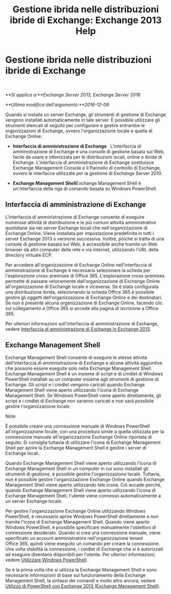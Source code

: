 ﻿---
title: 'Gestione ibrida nelle distribuzioni ibride di Exchange: Exchange 2013 Help'
TOCTitle: Gestione ibrida nelle distribuzioni ibride di Exchange
ms:assetid: 233f9f34-3ff5-47e1-a9e8-3244ee868d6e
ms:mtpsurl: https://technet.microsoft.com/it-it/library/JJ659048(v=EXCHG.150)
ms:contentKeyID: 50482151
ms.date: 01/10/2018
mtps_version: v=EXCHG.150
ms.translationtype: HT
---

# Gestione ibrida nelle distribuzioni ibride di Exchange

 

_**Si applica a:**Exchange Server 2013, Exchange Server 2016_

_**Ultima modifica dell'argomento:**2016-12-09_

Quando si installa un server Exchange, gli strumenti di gestione di Exchange vengono installati automaticamente in tale server. È possibile utilizzare gli strumenti elencati di seguito per configurare e gestire entrambe le organizzazioni di Exchange, ovvero l'organizzazione locale e quella di Exchange Online:

  - **Interfaccia di amministrazione di Exchange**   L'interfaccia di amministrazione di Exchange è una console di gestione basata sul Web, facile da usare e ottimizzata per le distribuzioni locali, online o ibride di Exchange. L'interfaccia di amministrazione di Exchange sostituisce Exchange Management Console e il Pannello di controllo di Exchange, ovvero le interfacce utilizzate per la gestione di Exchange Server 2010.

  - **Exchange Management Shell**Exchange Management Shell è un'interfaccia della riga di comando basata su Windows PowerShell.

## Interfaccia di amministrazione di Exchange

L'interfaccia di amministrazione di Exchange consente di eseguire numerose attività di distribuzione e le più comuni attività amministrative quotidiane sia nei server Exchange locali che nell'organizzazione di Exchange Online. Viene installata per impostazione predefinita in tutti i server Exchange 2013 o versione successiva. Inoltre, poiché si tratta di una console di gestione basata sul Web, è accessibile anche tramite un Web browser da altri computer della rete o via Internet, utilizzando l'URL della directory virtuale ECP.

Per accedere all'organizzazione di Exchange Online nell'interfaccia di amministrazione di Exchange è necessario selezionare la scheda per l'esplorazione cross-premises di Office 365. L'esplorazione cross-premises permette di passare velocemente dall'organizzazione di Exchange Online all'organizzazione di Exchange locale e viceversa. Se è stata configurata una distribuzione ibrida, selezionando la scheda Office 365 è possibile gestire gli oggetti dell'organizzazione di Exchange Online e dei destinatari. Se non è presente alcuna organizzazione di Exchange Online, facendo clic sul collegamento a Office 365 si accede alla pagina di iscrizione a Office 365.

Per ulteriori informazioni sull'interfaccia di amministrazione di Exchange, vedere [Interfaccia di amministrazione di Exchange in Exchange 2013](https://technet.microsoft.com/it-it/library/jj150562\(v=exchg.150\)).

## Exchange Management Shell

Exchange Management Shell consente di eseguire le stesse attività dell'interfaccia di amministrazione di Exchange e alcune attività aggiuntive che possono essere eseguite solo nella Exchange Management Shell. Exchange Management Shell è un insieme di script e di cmdlet di Windows PowerShell installati su un computer insieme agli strumenti di gestione di Exchange. Gli script e i cmdlet vengono caricati quando Exchange Management Shell viene aperto utilizzando l'icona di Exchange Management Shell. Se Windows PowerShell viene aperto direttamente, gli script e i cmdlet di Exchange non saranno caricati e non sarà possibile gestire l'organizzazione locale.


> [!NOTE]
> È possibile creare una connessione manuale di Windows PowerShell all'organizzazione locale, con una procedura simile a quella utilizzata per la connessione manuale all'organizzazione Exchange Online riportata di seguito. Si consiglia tuttavia di utilizzare l'icona di Exchange Management Shell per aprire la Exchange Management Shell e gestire i server di Exchange locali.



Quando Exchange Management Shell viene aperto utilizzando l'icona di Exchange Management Shell in un computer in cui sono installati gli strumenti di gestione, è possibile gestire l'organizzazione locale. Tuttavia, non è possibile gestire l'organizzazione Exchange Online quando Exchange Management Shell viene aperto utilizzando tale icona. Ciò accade perché, quando Exchange Management Shell viene aperto utilizzando l'icona di Exchange Management Shell, l'utente viene connesso automaticamente a un server Exchange locale.

Per gestire l'organizzazione Exchange Online utilizzando Windows PowerShell, è necessario aprire Windows PowerShell direttamente e non tramite l'icona di Exchange Management Shell. Quando viene aperto Windows PowerShell, è possibile specificare manualmente l'obiettivo di connessione desiderato. Quando si crea una connessione manuale, viene specificato un account amministratore nell'organizzazione tenant Office 365, quindi viene eseguito un comando per creare la connessione. Una volta stabilità la connessione, i cmdlet di Exchange che si è autorizzati ad eseguire diventano disponibili per l'utente. Per ulteriori informazioni, vedere [Utilizzare Windows PowerShell](http://go.microsoft.com/fwlink/p/?linkid=209660).

Se è la prima volta che si utilizza la Exchange Management Shell e sono necessarie informazioni di base sul funzionamento della Exchange Management Shell, la sintassi dei comandi e molto altro ancora, vedere [Utilizzo di PowerShell con Exchange 2013 (Exchange Management Shell)](https://technet.microsoft.com/it-it/library/bb123778\(v=exchg.150\)).

